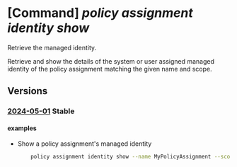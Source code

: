 # [Command] _policy assignment identity show_

Retrieve the managed identity.

Retrieve and show the details of the system or user assigned managed identity of the policy assignment matching the given name and scope.

## Versions

### [2024-05-01](/Resources/mgmt-plane/L3tzY29wZX0vcHJvdmlkZXJzL21pY3Jvc29mdC5hdXRob3JpemF0aW9uL3BvbGljeWFzc2lnbm1lbnRzL3t9/2024-05-01.xml) **Stable**

<!-- mgmt-plane /{scope}/providers/microsoft.authorization/policyassignments/{} 2024-05-01 identity -->

#### examples

- Show a policy assignment's managed identity
    ```bash
        policy assignment identity show --name MyPolicyAssignment --scope '/providers/Microsoft.Management/managementGroups/{managementGroupName}'
    ```
